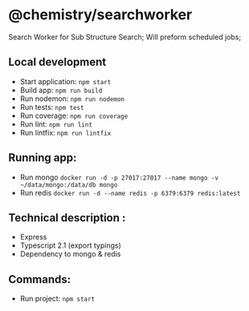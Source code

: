 # @chemistry/searchworker

Search Worker for Sub Structure Search; Will preform scheduled jobs;

## Local development
  * Start application: `npm start`
  * Build app: `npm run build`
  * Run nodemon: `npm run nodemon`
  * Run tests: `npm test`
  * Run coverage: `npm run coverage`
  * Run lint: `npm run lint`
  * Run lintfix: `npm run lintfix`

## Running app:
  * Run mongo `docker run -d -p 27017:27017 --name mongo -v ~/data/mongo:/data/db mongo`
  * Run redis `docker run -d --name redis -p 6379:6379 redis:latest`

## Technical description :
  * Express
  * Typescript 2.1 (export typings)
  * Dependency to mongo & redis

## Commands:
  * Run project: `npm start`
